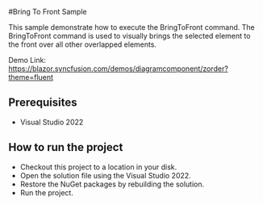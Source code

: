 #Bring To Front Sample

This sample demonstrate how to execute the BringToFront command. The BringToFront command is used to visually brings the selected element to the front over all other overlapped elements.


Demo Link:
https://blazor.syncfusion.com/demos/diagramcomponent/zorder?theme=fluent

## Prerequisites

* Visual Studio 2022

## How to run the project

* Checkout this project to a location in your disk.
* Open the solution file using the Visual Studio 2022.
* Restore the NuGet packages by rebuilding the solution.
* Run the project.
